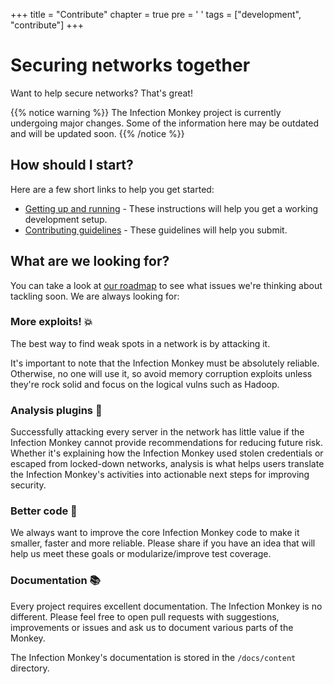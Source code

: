 +++
title = "Contribute"
chapter = true
pre = '<i class="fas fa-code"></i> '
tags = ["development", "contribute"]
+++

# Securing networks together

Want to help secure networks? That's great!

{{% notice warning %}}
The Infection Monkey project is currently undergoing major changes. Some of the
information here may be outdated and will be updated soon.
{{% /notice %}}

## How should I start?

Here are a few short links to help you get started:

* [Getting up and running](/development/setup-development-environment) - These instructions will help you get a working development setup.
* [Contributing guidelines](https://github.com/guardicore/monkey/blob/master/CONTRIBUTING.md) - These guidelines will help you submit.

## What are we looking for?

You can take a look at [our roadmap](https://github.com/guardicore/monkey/projects/5) to see what issues we're thinking about tackling soon. We are always looking for:

### More exploits! 💥

The best way to find weak spots in a network is by attacking it.

It's important to note that the Infection Monkey must be absolutely reliable. Otherwise, no one will use it, so avoid memory corruption exploits unless they're rock solid and focus on the logical vulns such as Hadoop.

### Analysis plugins 🔬

Successfully attacking every server in the network has little value if the Infection Monkey cannot provide recommendations for reducing future risk. Whether it's explaining how the Infection Monkey used stolen credentials or escaped from locked-down networks, analysis is what helps users translate the Infection Monkey's activities into actionable next steps for improving security.

### Better code 💪

We always want to improve the core Infection Monkey code to make it smaller, faster and more reliable. Please share if you have an idea that will help us meet these goals or modularize/improve test coverage.

### Documentation 📚

Every project requires excellent documentation. The Infection Monkey is no different. Please feel free to open pull requests with suggestions, improvements or issues and ask us to document various parts of the Monkey.

The Infection Monkey's documentation is stored in the `/docs/content` directory.
